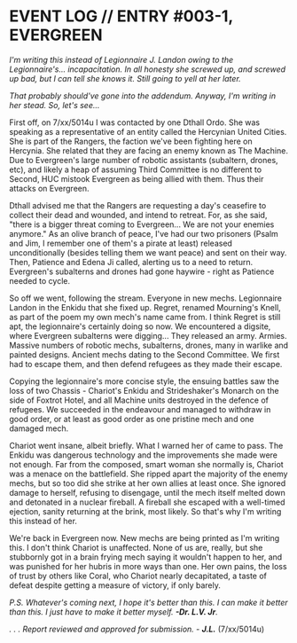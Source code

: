 # EVENT LOG // ENTRY #003-1, EVERGREEN

*I'm writing this instead of Legionnaire J. Landon owing to the Legionnaire's... incapacitation.*
*In all honesty she screwed up, and screwed up bad, but I can tell she knows it.*
*Still going to yell at her later.*

*That probably should've gone into the addendum. Anyway, I'm writing in her stead. So, let's see...*

First off, on 7/xx/5014u I was contacted by one Dthall Ordo. She was speaking as a representative of an entity called the Hercynian United Cities. She is part of the Rangers, the faction we've been fighting here on Hercynia. She related that they are facing an enemy known as The Machine. Due to Evergreen's large number of robotic assistants (subaltern, drones, etc), and likely a heap of assuming Third Committee is no different to Second, HUC mistook Evergreen as being allied with them. Thus their attacks on Evergreen. 

Dthall advised me that the Rangers are requesting a day's ceasefire to collect their dead and wounded, and intend to retreat. For, as she said, "there is a bigger threat coming to Evergreen... We are not your enemies anymore." As an olive branch of peace, I've had our two prisoners (Psalm and Jim, I remember one of them's a pirate at least) released unconditionally (besides telling them we want peace) and sent on their way. Then, Patience and Edena Ji called, alerting us to a need to return. Evergreen's subalterns and drones had gone haywire - right as Patience needed to cycle. 

So off we went, following the stream. Everyone in new mechs. Legionnaire Landon in the Enkidu that she fixed up. Regret, renamed Mourning's Knell, as part of the poem my own mech's name came from. I think Regret is still apt, the legionnaire's certainly doing so now. We encountered a digsite, where Evergreen subalterns were digging... They released an army. Armies. Massive numbers of robotic mechs, subalterns, drones, many in warlike and painted designs. Ancient mechs dating to the Second Committee. We first had to escape them, and then defend refugees as they made their escape.

Copying the legionnaire's more concise style, the ensuing battles saw the loss of two Chassis - Chariot's Enkidu and Strideshaker's Monarch on the side of Foxtrot Hotel, and all Machine units destroyed in the defence of refugees. We succeeded in the endeavour and managed to withdraw in good order, or at least as good order as one pristine mech and one damaged mech. 

Chariot went insane, albeit briefly. What I warned her of came to pass. The Enkidu was dangerous technology and the improvements she made were not enough. Far from the composed, smart woman she normally is, Chariot was a menace on the battlefield. She ripped apart the majority of the enemy mechs, but so too did she strike at her own allies at least once. She ignored damage to herself, refusing to disengage, until the mech itself melted down and detonated in a nuclear fireball. A fireball she escaped with a well-timed ejection, sanity returning at the brink, most likely. So that's why I'm writing this instead of her.

We're back in Evergreen now. New mechs are being printed as I'm writing this. I don't think Chariot is unaffected. None of us are, really, but she stubbornly got in a brain frying mech saying it wouldn't happen to her, and was punished for her hubris in more ways than one. Her own pains, the loss of trust by others like Coral, who Chariot nearly decapitated, a taste of defeat despite getting a measure of victory, if only barely. 

*P.S. Whatever's coming next, I hope it's better than this.
I can make it better than this.
I just have to make it better myself. **-Dr. L.V. Jr**.*

*. . . Report reviewed and approved for submission. -* ***J.L.*** (7/xx/5014u)
